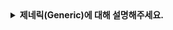 <details>
  <summary><strong>제네릭(Generic)에 대해 설명해주세요.</strong></summary>

<br>

## 제네릭(Generic)
- 제네릭(Generic)은 함수나 클래스가 여러 종류의 타입에서 동작하도록 하기 위해 타입을 매개변수화 하는 기능을 의미합니다.
- 재사용성과 타입 안정성을 동시에 확보하기 위해 사용됩니다.

```javascript
function identity<T>(value: T): T {
  return value;
}

identity<number>(123);    // T = number
identity<string>('hi');   // T = string
```

#### 장점
- 어떤 타입이든 받을 수 있습니다.
- 호출 시점에 타입이 정해지므로 타입 추론 및 체크가 안전합니다.
- 여러 타입 조합에 대해 하나의 함수/컴포넌트로 처리가 가능합니다.

</details>
